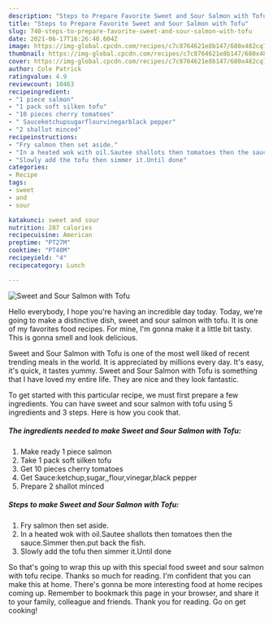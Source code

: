 ```yaml
---
description: "Steps to Prepare Favorite Sweet and Sour Salmon with Tofu"
title: "Steps to Prepare Favorite Sweet and Sour Salmon with Tofu"
slug: 740-steps-to-prepare-favorite-sweet-and-sour-salmon-with-tofu
date: 2021-06-17T16:26:40.604Z
image: https://img-global.cpcdn.com/recipes/c7c8764621e8b147/680x482cq70/sweet-and-sour-salmon-with-tofu-recipe-main-photo.jpg
thumbnail: https://img-global.cpcdn.com/recipes/c7c8764621e8b147/680x482cq70/sweet-and-sour-salmon-with-tofu-recipe-main-photo.jpg
cover: https://img-global.cpcdn.com/recipes/c7c8764621e8b147/680x482cq70/sweet-and-sour-salmon-with-tofu-recipe-main-photo.jpg
author: Cole Patrick
ratingvalue: 4.9
reviewcount: 10463
recipeingredient:
- "1 piece salmon"
- "1 pack soft silken tofu"
- "10 pieces cherry tomatoes"
- " Sauceketchupsugarflourvinegarblack pepper"
- "2 shallot minced"
recipeinstructions:
- "Fry salmon then set aside."
- "In a heated wok with oil.Sautee shallots then tomatoes then the sauce.Simmer then.put back the fish."
- "Slowly add the tofu then simmer it.Until done"
categories:
- Recipe
tags:
- sweet
- and
- sour

katakunci: sweet and sour 
nutrition: 287 calories
recipecuisine: American
preptime: "PT27M"
cooktime: "PT40M"
recipeyield: "4"
recipecategory: Lunch

---
```



![Sweet and Sour Salmon with Tofu](https://img-global.cpcdn.com/recipes/c7c8764621e8b147/680x482cq70/sweet-and-sour-salmon-with-tofu-recipe-main-photo.jpg)

Hello everybody, I hope you're having an incredible day today. Today, we're going to make a distinctive dish, sweet and sour salmon with tofu. It is one of my favorites food recipes. For mine, I'm gonna make it a little bit tasty. This is gonna smell and look delicious.

Sweet and Sour Salmon with Tofu is one of the most well liked of recent trending meals in the world. It is appreciated by millions every day. It's easy, it's quick, it tastes yummy. Sweet and Sour Salmon with Tofu is something that I have loved my entire life. They are nice and they look fantastic.




To get started with this particular recipe, we must first prepare a few ingredients. You can have sweet and sour salmon with tofu using 5 ingredients and 3 steps. Here is how you cook that.

<!--inarticleads1-->

##### The ingredients needed to make Sweet and Sour Salmon with Tofu:

1. Make ready 1 piece salmon
1. Take 1 pack soft silken tofu
1. Get 10 pieces cherry tomatoes
1. Get  Sauce:ketchup,sugar,,flour,vinegar,black pepper
1. Prepare 2 shallot minced




<!--inarticleads2-->

##### Steps to make Sweet and Sour Salmon with Tofu:

1. Fry salmon then set aside.
1. In a heated wok with oil.Sautee shallots then tomatoes then the sauce.Simmer then.put back the fish.
1. Slowly add the tofu then simmer it.Until done




So that's going to wrap this up with this special food sweet and sour salmon with tofu recipe. Thanks so much for reading. I'm confident that you can make this at home. There's gonna be more interesting food at home recipes coming up. Remember to bookmark this page in your browser, and share it to your family, colleague and friends. Thank you for reading. Go on get cooking!
